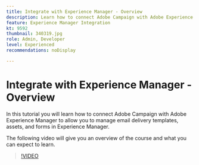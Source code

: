 ```yaml
---
title: Integrate with Experience Manager - Overview
description: Learn how to connect Adobe Campaign with Adobe Experience Manager to allow you to manage email delivery templates, assets, and forms in Experience Manager. 
feature: Experience Manager Integration
kt: 9592
thumbnail: 340319.jpg
role: Admin, Developer
level: Experienced
recommendations: noDisplay

---
```

# Integrate with Experience Manager - Overview

In this tutorial you will learn how to connect Adobe Campaign with Adobe Experience Manager to allow you to manage email delivery templates, assets, and forms in Experience Manager.

 The following video will give you an overview of the course and what you can expect to learn.

>[!VIDEO](https://video.tv.adobe.com/v/340319?quality=12)
